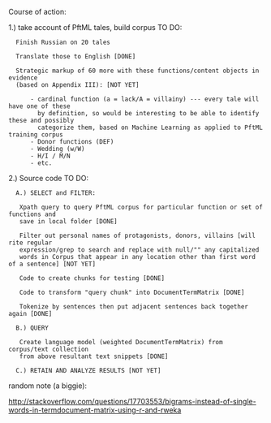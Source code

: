 Course of action: 


1.) take account of PftML tales, build corpus TO DO:

      Finish Russian on 20 tales
      
      Translate those to English [DONE]
      
      Strategic markup of 60 more with these functions/content objects in evidence 
      (based on Appendix III): [NOT YET]
      
          - cardinal function (a = lack/A = villainy) --- every tale will have one of these 
            by definition, so would be interesting to be able to identify these and possibly 
            categorize them, based on Machine Learning as applied to PftML training corpus
          - Donor functions (DEF)
          - Wedding (w/W)
          - H/I / M/N 
          - etc.

2.) Source code TO DO:

      A.) SELECT and FILTER: 
      
       Xpath query to query PftML corpus for particular function or set of functions and 
       save in local folder [DONE]
       
       Filter out personal names of protagonists, donors, villains [will rite regular 
       expression/grep to search and replace with null/"" any capitalized 
       words in Corpus that appear in any location other than first word of a sentence] [NOT YET]
       
       Code to create chunks for testing [DONE]
       
       Code to transform "query chunk" into DocumentTermMatrix [DONE]
       
       Tokenize by sentences then put adjacent sentences back together again [DONE]
       
      B.) QUERY
      
       Create language model (weighted DocumentTermMatrix) from corpus/text collection
       from above resultant text snippets [DONE]
      
      C.) RETAIN AND ANALYZE RESULTS [NOT YET]
      
       
    
    
    
    
    
    
    
    
 random note (a biggie): 
 
 http://stackoverflow.com/questions/17703553/bigrams-instead-of-single-words-in-termdocument-matrix-using-r-and-rweka
